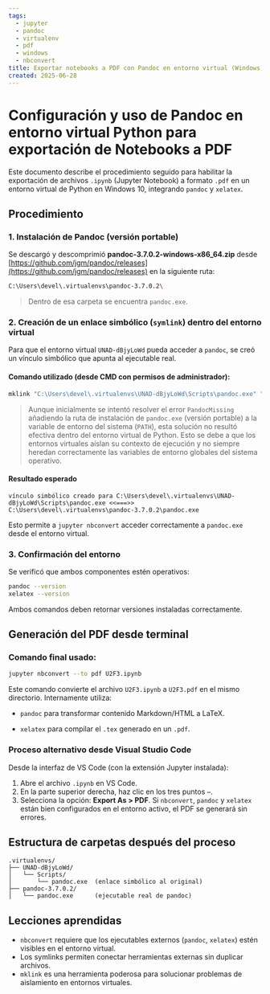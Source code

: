 ```yaml
---
tags:
  - jupyter
  - pandoc
  - virtualenv
  - pdf
  - windows
  - nbconvert
title: Exportar notebooks a PDF con Pandoc en entorno virtual (Windows)
created: 2025-06-28
---
```


# Configuración y uso de Pandoc en entorno virtual Python para exportación de Notebooks a PDF

Este documento describe el procedimiento seguido para habilitar la exportación de archivos `.ipynb` (Jupyter Notebook) a formato `.pdf` en un entorno virtual de Python en Windows 10, integrando `pandoc` y `xelatex`.

## Procedimiento

### 1. Instalación de Pandoc (versión portable)

Se descargó y descomprimió **pandoc-3.7.0.2-windows-x86_64.zip** desde [https://github.com/jgm/pandoc/releases](https://github.com/jgm/pandoc/releases) en la siguiente ruta:

```bash
C:\Users\devel\.virtualenvs\pandoc-3.7.0.2\
```

> Dentro de esa carpeta se encuentra `pandoc.exe`.

### 2. Creación de un enlace simbólico (`symlink`) dentro del entorno virtual

Para que el entorno virtual `UNAD-dBjyLoWd` pueda acceder a `pandoc`, se creó un vínculo simbólico que apunta al ejecutable real.

#### Comando utilizado (desde CMD con permisos de administrador):

```cmd
mklink "C:\Users\devel\.virtualenvs\UNAD-dBjyLoWd\Scripts\pandoc.exe" "C:\Users\devel\.virtualenvs\pandoc-3.7.0.2\pandoc.exe"
```

> Aunque inicialmente se intentó resolver el error `PandocMissing` añadiendo la ruta de instalación de `pandoc.exe` (versión portable) a la variable de entorno del sistema (`PATH`), esta solución no resultó efectiva dentro del entorno virtual de Python. Esto se debe a que los entornos virtuales aíslan su contexto de ejecución y no siempre heredan correctamente las variables de entorno globales del sistema operativo.

#### Resultado esperado

```plaintext
vínculo simbólico creado para C:\Users\devel\.virtualenvs\UNAD-dBjyLoWd\Scripts\pandoc.exe <<===>> C:\Users\devel\.virtualenvs\pandoc-3.7.0.2\pandoc.exe
```

Esto permite a `jupyter nbconvert` acceder correctamente a `pandoc.exe` desde el entorno virtual.

### 3. Confirmación del entorno

Se verificó que ambos componentes estén operativos:

```bash
pandoc --version
xelatex --version
```

Ambos comandos deben retornar versiones instaladas correctamente.

## Generación del PDF desde terminal

### Comando final usado:

```bash
jupyter nbconvert --to pdf U2F3.ipynb
```

Este comando convierte el archivo `U2F3.ipynb` a `U2F3.pdf` en el mismo directorio. Internamente utiliza:

- `pandoc` para transformar contenido Markdown/HTML a LaTeX.

- `xelatex` para compilar el `.tex` generado en un `.pdf`.

### Proceso alternativo desde Visual Studio Code

Desde la interfaz de VS Code (con la extensión Jupyter instalada):

1. Abre el archivo `.ipynb` en VS Code.
2. En la parte superior derecha, haz clic en los tres puntos `⋯`.
3. Selecciona la opción:
   **Export As > PDF**. Si `nbconvert`, `pandoc` y `xelatex` están bien configurados en el entorno activo, el PDF se generará sin errores.

## Estructura de carpetas después del proceso

```plaintext
.virtualenvs/
├── UNAD-dBjyLoWd/
│   └── Scripts/
│       └── pandoc.exe  (enlace simbólico al original)
├── pandoc-3.7.0.2/
│   └── pandoc.exe      (ejecutable real de pandoc)
```

## Lecciones aprendidas

- `nbconvert` requiere que los ejecutables externos (`pandoc`, `xelatex`) estén visibles en el entorno virtual.
- Los symlinks permiten conectar herramientas externas sin duplicar archivos.
- `mklink` es una herramienta poderosa para solucionar problemas de aislamiento en entornos virtuales.
